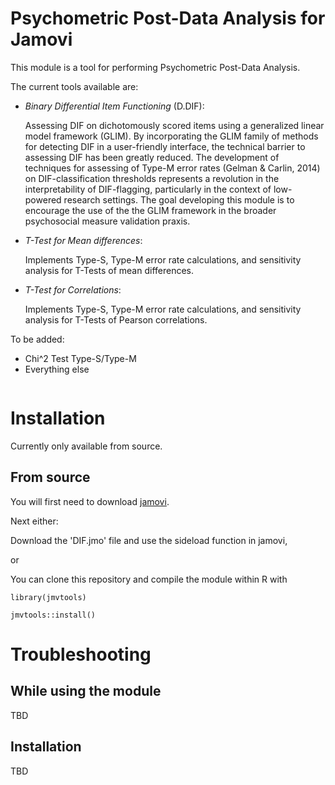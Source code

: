 # Psychometric Post-Data Analysis for Jamovi

This module is a tool for performing Psychometric Post-Data Analysis.

The current tools available are:

- *Binary Differential Item Functioning* (D.DIF): 

   Assessing DIF on dichotomously scored items using a generalized linear model framework (GLIM). By incorporating the GLIM family of methods for detecting DIF in a user-friendly interface, the technical barrier to assessing DIF has been greatly reduced. The development of techniques for assessing of Type-M error rates (Gelman & Carlin, 2014) on DIF-classification thresholds represents a revolution in the interpretability of DIF-flagging, particularly in the context of low-powered research settings. The goal developing this module is to encourage the use of the the GLIM framework in the broader psychosocial measure validation praxis.

- *T-Test for Mean differences*:

  Implements Type-S, Type-M error rate calculations, and sensitivity analysis for T-Tests of mean differences.

- *T-Test for Correlations*:

  Implements Type-S, Type-M error rate calculations, and sensitivity analysis for T-Tests of Pearson correlations.

To be added:

- Chi^2 Test Type-S/Type-M
- Everything else

<img src="docs/i1.png" class="img-responsive" alt="">


# Installation

Currently only available from source.

## From source

You will first need to download [jamovi](https://www.jamovi.org/download.html). 

Next either:

Download the 'DIF.jmo' file and use the sideload function in jamovi, 

or

You can clone this repository and compile the module within R with 

```
library(jmvtools)

jmvtools::install()

```

# Troubleshooting

## While using the module

TBD


## Installation

TBD
